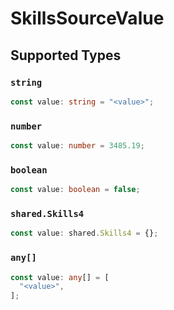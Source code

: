 # SkillsSourceValue


## Supported Types

### `string`

```typescript
const value: string = "<value>";
```

### `number`

```typescript
const value: number = 3485.19;
```

### `boolean`

```typescript
const value: boolean = false;
```

### `shared.Skills4`

```typescript
const value: shared.Skills4 = {};
```

### `any[]`

```typescript
const value: any[] = [
  "<value>",
];
```

